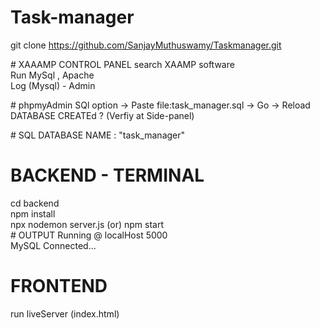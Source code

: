 # Task-manager
git clone https://github.com/SanjayMuthuswamy/Taskmanager.git

\# XAAAMP CONTROL PANEL 
search XAAMP software<br>
Run MySql ,  Apache<br>
Log (Mysql) - Admin 

\# phpmyAdmin 
SQl option -> Paste file:task_manager.sql -> Go -> Reload <br>
 DATABASE CREATEd ?  (Verfiy at Side-panel)

\# SQL
DATABASE NAME  : "task_manager"

# BACKEND - TERMINAL 
cd backend <br>
npm install <br>
npx nodemon server.js (or) npm start <br>
\# OUTPUT
Running @ localHost 5000 <br>
MySQL Connected...

# FRONTEND
run liveServer (index.html)

